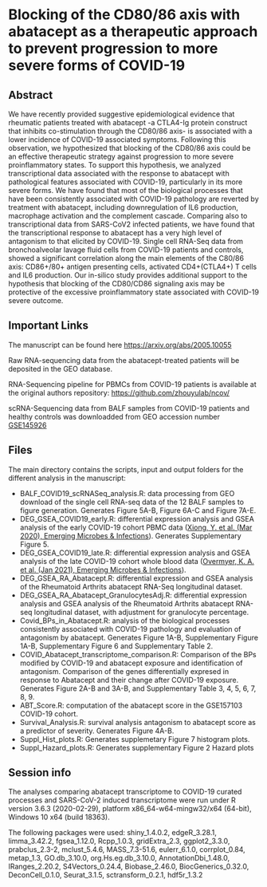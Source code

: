 

# Blocking of the CD80/86 axis with abatacept as a therapeutic approach to prevent progression to more severe forms of COVID-19


## Abstract

We have recently provided suggestive epidemiological evidence that rheumatic patients treated with abatacept -a CTLA4-Ig protein construct that inhibits co-stimulation through the CD80/86 axis- is associated with a lower incidence of COVID-19 associated symptoms. Following this observation, we hypothesized that blocking of the CD80/86 axis could be an effective therapeutic strategy against progression to more severe proinflammatory states. To support this hypothesis, we analyzed transcriptional data associated with the response to abatacept with pathological features associated with COVID-19, particularly in its more severe forms. We have found that most of the biological processes that have been consistently associated with COVID-19 pathology are reverted by treatment with abatacept, including downregulation of IL6 production, macrophage activation and the complement cascade. Comparing also to transcriptional data from SARS-CoV2 infected patients, we have found that the transcriptional response to abatacept has a very high level of antagonism to that elicited by COVID-19. Single cell RNA-Seq data from bronchoalveolar lavage fluid cells from COVID-19 patients and controls, showed a significant correlation along the main elements of the C80/86 axis: CD86+/80+ antigen presenting cells, activated CD4+(CTLA4+) T cells and IL6 production. Our in-silico study provides additional support to the hypothesis that blocking of the CD80/CD86 signaling axis may be protective of the excessive proinflammatory state associated with COVID-19 severe outcome. 

## Important Links

The manuscript can be found here https://arxiv.org/abs/2005.10055

Raw RNA-sequencing data from the abatacept-treated patients will be deposited in the GEO database.

RNA-Sequencing pipeline for PBMCs from COVID-19 patients is available at the original authors repository: https://github.com/zhouyulab/ncov/ 

scRNA-Sequencing data from BALF samples from COVID-19 patients and healthy controls was downloadded from GEO accession number [GSE145926](https://www.ncbi.nlm.nih.gov/geo/query/acc.cgi?acc=GSE145926)


## Files

The main directory contains the scripts, input and output folders for the different analysis in the manuscript: 

* BALF_COVID19_scRNASeq_analysis.R: data processing from GEO download of the single cell RNA-seq data of the 12 BALF samples to figure generation. Generates Figure 5A-B, Figure 6A-C and Figure 7A-E.
* DEG_GSEA_COVID19_early.R: differential expression analysis and GSEA analysis of the early COVID-19 cohort PBMC data ([Xiong, Y. et al. (Mar 2020), Emerging Microbes & Infections](https://doi.org/10.1080/22221751.2020.1747363)). Generates Supplementary Figure 5.
* DEG_GSEA_COVID19_late.R: differential expression analysis and GSEA analysis of the late COVID-19 cohort whole blood data ([Overmyer, K. A. et al. (Jan 2021), Emerging Microbes & Infections](https://doi.org/10.1016/j.cels.2020.10.003)).
* DEG_GSEA_RA_Abatacept.R: differential expression and GSEA analysis of the Rheumatoid Arthrits abatacept RNA-Seq longitudinal dataset.
* DEG_GSEA_RA_Abatacept_GranulocytesAdj.R: differential expression analysis and GSEA analysis of the Rheumatoid Arthrits abatacept RNA-seq longitudinal dataset, with adjustment for granulocyte percentage.
* Covid_BPs_in_Abatacept.R: analysis of the biological processes consistently associated with COVID-19 pathology and evaluation of antagonism by abatacept.  Generates Figure 1A-B, Supplementary Figure 1A-B, Supplementary Figure 6 and Supplementary Table 2.
* COVID_Abatacept_transcriptome_comparison.R: Comparison of the BPs modified by COVID-19 and abatacept exposure and identification of antagonism. Comparison of the genes differentially expresed in response to Abatacept and their change after COVID-19 exposure. Generates Figure 2A-B and 3A-B, and Supplementary Table 3, 4, 5, 6, 7, 8, 9.
* ABT_Score.R: computation of the abatacept score in the GSE157103 COVID-19 cohort. 
* Survival_Analysis.R: survival analysis antagonism to abatacept score as a predictor of severity. Generates Figure 4A-B.
* Suppl_Hist_plots.R: Generates supplemetary Figure 7 histogram plots.
* Suppl_Hazard_plots.R: Generates supplementary Figure 2 Hazard plots
## Session info
The analyses comparing abatacept transcriptome to COVID-19 curated processes and SARS-CoV-2 induced transcriptome were run under R version 3.6.3 (2020-02-29), platform x86_64-w64-mingw32/x64 (64-bit), Windows 10 x64 (build 18363).

The following packages were used:
shiny_1.4.0.2, edgeR_3.28.1, limma_3.42.2, fgsea_1.12.0, Rcpp_1.0.3, gridExtra_2.3, ggplot2_3.3.0, prabclus_2.3-2, mclust_5.4.6, MASS_7.3-51.6, eulerr_6.1.0, corrplot_0.84, metap_1.3, GO.db_3.10.0, org.Hs.eg.db_3.10.0, AnnotationDbi_1.48.0, IRanges_2.20.2, S4Vectors_0.24.4, Biobase_2.46.0, BiocGenerics_0.32.0, DeconCell_0.1.0, Seurat_3.1.5, sctransform_0.2.1, hdf5r_1.3.2 



